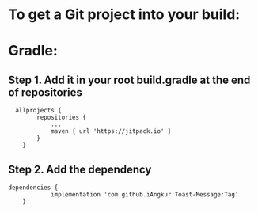 # To get a Git project into your build:

# Gradle:

## Step 1. Add it in your root build.gradle at the end of repositories

```
  allprojects {
		repositories {
			...
			maven { url 'https://jitpack.io' }
		}
	}
```
## Step 2. Add the dependency
```
dependencies {
	        implementation 'com.github.iAngkur:Toast-Message:Tag'
	}
```

